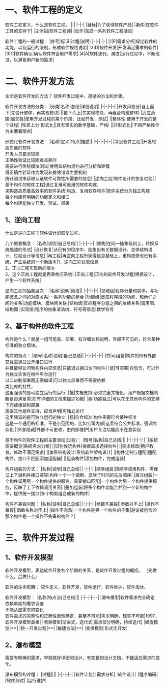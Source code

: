 # 一、软件工程的定义
软件工程定义，什么是软件工程。
|||
|-|-|
|目标|为了获得软件产品|
|条件|在软件工具的支持下|
|主体|由软件工程师|
|动作|完成一系列软件工程活动|

软件工程的一般过程：
|序号|标识|过程|说明|
|-|-|-|-|
|1|P|需求分析|规定软件的功能，以及运行的限制，形成软件规格说明|
|2|D|软件开发|开发满足需求的软件|
|3|C|软件确认|确认软件符合用户需求|
|4|A|软件迭代，演进|运行过程中，不断改进，以满足用户新的需求|


# 二、软件开发方法
生命是软件开发的方法？
软件开发过程中，遵循的方法和步骤。

软件开发方法的分类：
|分类|名称|总结|详细说明|
|-|-|-|-|
|开发风格分|自上而下|先设计整体，再实现模块|
||自下而上|先实现模块，再组合构建整体|
|适应范围|局部性|使用开发过程的某个阶段，比如开发，测试|
||整体性|使用于开发的整个过程|
|性质上分|形式化||具有坚实的数学基础，严格|
||非形式化||不把严格性作为主要着眼点|


形式化软件开发方法：
|名称|定义|特点|描述||
|-|-|-|-|-|
|净室软件工程||开发较高质量的软件<br>开发人员要求较高<br>正确性验证比较困难且耗时<br>需要进行传统模块测试|使用盒结构规约进行分析和建模<br>将正确性验证作为发现和排除错误主要机制<br>统计测试来获取认证软件可靠性所需要的信息|
|逆向工程|软件设计的恢复过程|
|基于构件的软件工程|通过复用可重用的软件构建，<br>来构造高质量高效率的软件系统|构造、复用软件构件|软件系统分为独立构建<br>每个构建有明确的功能定义和接口<br>每个构建能独立开发、测试、部署<br>

## 1、逆向工程
什么是逆向工程？软件设计的恢复过程。

几个重要概念：
|名称|说明|自己总结||
|-|-|-|-|
|重构|在同一抽象级别上，转换系统描述的形式|
|设计恢复|从已有的程序中，抽象出有关数据设计、总体结构设计、过程设计等信息|
|再工程|再逆向工程所获得信息基础上，重构或修改已有系统，产生系统的一个新版本|1、逆向工程获取信息<br>2、正向工程实现新的版本<br>3、这个正向工程就是再重构旧系统|
|正向工程|正向的软件开发过程|根据设计，产生一个软件系统|

逆向工程的抽象层次：
|名称|说明|简洁||
|-|-|-|-|
|领域级|程序分量和实体，与功能概念之间的对应关系|一系列功能的组合
|功能级|反应程序段的功能，和他们之间的关系|功能模块、模块间关联
|结构级|反应程序分量之间的依赖关系|调用图、结构图
|实现级|程序的抽象语法树、符号等信息|数学符号

## 2、基于构件的软件工程

构件是什么？就是一组可组装、部署，有详细文档说明，外部不可见的，符合某种标准的独立模块。

构件的特点：
|暗号|名称|说明|自己总结||
|-|-|-|-|-|
|竹|可组装|构件的所有外部交互需通过公开接口进行<br>并且能够访问到构件内部信息|只能通过接口访问构件|
|鼠|可部署|自包含，可以作为独立实体在构件平台运行<br>以二进制部署而无需编译|可以独立部署而不需要依赖<br>类比库的特性，<br>这里强调的是可独立运行的运行|
|挡|文档支持|必须完全文档化，用户根据文档判断是否满足需求|有详细的文档来描述功能|
|毒|功能独立|可以在无其他构件的支持下完成组装和部署<br>需要其他组件支持，应当声明|可独立运行<br>这里强调的是可独立运行的独立|
|标|符合标准|构件需要符合某种标准<br>这是一个通用的标准，不是小范围的，比如公司内部|这里符合公共标准，强调大众化
||外部隐藏|外部不可更改，由内部维护|用户关注功能而不在意实现

基于构件的软件工程的主要活动(过程)：
|暗号|名称|自己总结|||
|-|-|-|-|-|
||系统需要概览|系统需求分析|
||识别候选构件|根据需求选择构件|
||需求修改|用户教育，修改不满足需求|
||体系结构设计|系统软件架构设计|
||构件定制与适配|适配构件，接口不匹配添加适配器|
||组装构件|添加构件，完成组装|

构件组装的方式：
|名称|说明|自己总结|
|-|-|-|
|顺序组装|按顺序调用构件，需保证上下游构件接口兼容|构件一个一个调用，反映了时间的先后顺序|
|层次组装|一个构件调用另一个构件提供的服务，需要接口匹配|一个构件为另一个构件提供服务，反映了上下依赖调用关系|
|叠加组装|将多个构件功能合并到一个新的构件中，提供统一接口|多个构架组合成新的构件|

构件不兼容问题：
|名称|说明|自己总结|
|-|-|-|
|参数不兼容||参数对不上|
|操作不兼容||函数名称对不上|
|操作不完备|一个构件是另一个构件的子集|是说被包含的那个构件是一个操作不完备的构件？|

# 三、软件开发过程

## 1、软件开发模型
软件开发模型，表达软件开发各个阶段的关系，是软件开发过程的概括。
（先做什么，后做什么）

软件的生命周期：
软件定义，软件开发，软件运行，软件维护，软件淘汰。

软件开发模型：
|名称|特点|自己总结|||
|-|-|-|-|-|
|瀑布模型|软件需求完全确定<br>依赖早期的需求调查<br>不能适应需求的变化<br>软件需求的完整性和正确性很难确定，甚至不可能|需求明确，现实不可能|1997，软件开发模型鼻祖|
|喷泉模型|渐进式，迭代式|需求部分明确，持续迭代|
|螺旋模型|==|
|统一开发过程|==|
|敏捷方法|==|
|变换模型|形式化开发|

## 2、瀑布模型
需要有明确的需求，早期做好详细的设计，有完整的设计文档，不能适应需求的变化。

瀑布模型的过程：
|过程||||
|-|-|-|-|
|软件计划|
|需求分析|
|软件设计|
|程序编码|
|软件测试|
|运行维护|







